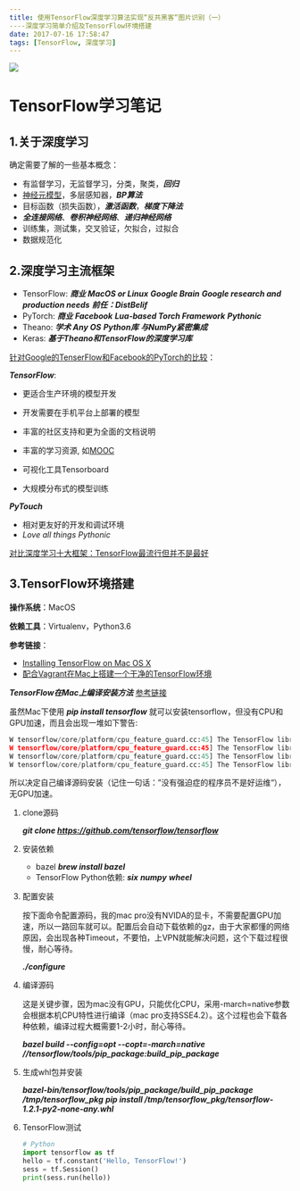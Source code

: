 ```yaml
---
title: 使用TensorFlow深度学习算法实现“反共黑客“图片识别（一）
​----深度学习简单介绍及TensorFlow环境搭建
date: 2017-07-16 17:58:47
tags: [TensorFlow, 深度学习]
---
```


![](https://www.wired.com/wp-content/uploads/2015/11/Google-TensorFlow-AI-F.jpg)

# TensorFlow学习笔记

## 1.关于深度学习

确定需要了解的一些基本概念：

- 有监督学习，无监督学习，分类，聚类，***回归***
- [神经元模型](http://www.ruanyifeng.com/blog/2017/07/neural-network.html)，多层感知器，***BP算法***
- 目标函数（损失函数），***激活函数***，***梯度下降法***
- ***全连接网络***、***卷积神经网络***、***递归神经网络***
- 训练集，测试集，交叉验证，欠拟合，过拟合
- 数据规范化

## 2.深度学习主流框架

- TensorFlow: ***商业*** ***MacOS or Linux*** ***Google Brain***
  ***Google research and production needs***
  ***前任：DistBelif***
- PyTorch: ***商业*** ***Facebook*** ***Lua-based Torch Framework*** ***Pythonic***
- Theano: ***学术*** ***Any OS***  ***Python库*** ***与NumPy紧密集成***
- Keras: ***基于Theano和TensorFlow的深度学习库***

[针对Google的TenserFlow和Facebook的PyTorch的比较](https://medium.com/@dubovikov.kirill/pytorch-vs-tensorflow-spotting-the-difference-25c75777377b)：

***TensorFlow***:

- 更适合生产环境的模型开发


- 开发需要在手机平台上部署的模型
- 丰富的社区支持和更为全面的文档说明
- 丰富的学习资源, 如[MOOC](https://www.udacity.com/course/deep-learning--ud730)
- 可视化工具Tensorboard
- 大规模分布式的模型训练

***PyTouch***

- 相对更友好的开发和调试环境
- *Love all things Pythonic*

[对比深度学习十大框架：TensorFlow最流行但并不是最好](https://zhuanlan.zhihu.com/p/24687814)

## 3.TensorFlow环境搭建

**操作系统**：MacOS

**依赖工具**：Virtualenv，Python3.6

**参考链接**：

- [Installing TensorFlow on Mac OS X](https://www.tensorflow.org/install/install_mac)
- [配合Vagrant在Mac上搭建一个干净的TensorFlow环境](https://juejin.im/post/58a85f7975c4cd340fa497bd)

***TensorFlow在Mac上编译安装方法*** [参考链接](https://www.tensorflow.org/install/install_sources)

虽然Mac下使用 ***pip install tensorflow*** 就可以安装tensorflow，但没有CPU和GPU加速，而且会出现一堆如下警告:

```python
W tensorflow/core/platform/cpu_feature_guard.cc:45] The TensorFlow library wasn't compiled to use SSE3 instructions, but these are available on your machine and could speed up CPU computations.
W tensorflow/core/platform/cpu_feature_guard.cc:45] The TensorFlow library wasn't compiled to use SSE4.1 instructions, but these are available on your machine and could speed up CPU computations.W tensorflow/core/platform/cpu_feature_guard.cc:45] The TensorFlow library wasn't compiled to use SSE4.2 instructions, but these are available on your machine and could speed up CPU computations.
W tensorflow/core/platform/cpu_feature_guard.cc:45] The TensorFlow library wasn't compiled to use AVX instructions, but these are available on your machine and could speed up CPU computations.W tensorflow/core/platform/cpu_feature_guard.cc:45] The TensorFlow library wasn't compiled to use AVX2 instructions, but these are available on your machine and could speed up CPU computations.
W tensorflow/core/platform/cpu_feature_guard.cc:45] The TensorFlow library wasn't compiled to use FMA instructions, but these are available on your machine and could speed up CPU computations.
```

所以决定自己编译源码安装（记住一句话：”没有强迫症的程序员不是好运维“），无GPU加速。

1. clone源码

   ***git clone https://github.com/tensorflow/tensorflow***

2. 安装依赖

   - bazel ***brew install bazel***
   - TensorFlow Python依赖: ***six*** ***numpy*** ***wheel***

3. 配置安装

   按下面命令配置源码，我的mac pro没有NVIDA的显卡，不需要配置GPU加速，所以一路回车就可以。配置后会自动下载依赖的gz，由于大家都懂的网络原因，会出现各种Timeout，不要怕，上VPN就能解决问题，这个下载过程很慢，耐心等待。

   ***./configure***

4. 编译源码

   这是关键步骤，因为mac没有GPU，只能优化CPU，采用-march=native参数会根据本机CPU特性进行编译（mac pro支持SSE4.2）。这个过程也会下载各种依赖，编译过程大概需要1-2小时，耐心等待。

   ***bazel build --config=opt --copt=-march=native //tensorflow/tools/pip_package:build_pip_package***

5. 生成whl包并安装

   ***bazel-bin/tensorflow/tools/pip_package/build_pip_package /tmp/tensorflow_pkg***
   ***pip install /tmp/tensorflow_pkg/tensorflow-1.2.1-py2-none-any.whl***

6. TensorFlow测试

   ```python
   # Python
   import tensorflow as tf
   hello = tf.constant('Hello, TensorFlow!')
   sess = tf.Session()
   print(sess.run(hello))
   ```
